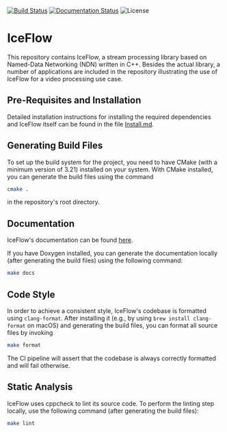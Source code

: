 [![Build Status](https://github.com/hsel-netsys/iceflow/actions/workflows/build.yml/badge.svg)](https://github.com/hsel-netsys/iceflow/actions/workflows/build.yml)
[![Documentation Status](https://img.shields.io/github/actions/workflow/status/hsel-netsys/iceflow/doxygen-gh-pages.yml?label=docs&link=https%3A%2F%2Fhsel-netsys.github.io%2Ficeflow)](https://hsel-netsys.github.io/iceflow)
![License](https://img.shields.io/github/license/hsel-netsys/iceflow)

# IceFlow

This repository contains IceFlow, a stream processing library based on
Named-Data Networking (NDN) written in C++.
Besides the actual library, a number of applications are included in the
repository illustrating the use of IceFlow for a video processing use case.

## Pre-Requisites and Installation

Detailed installation instructions for installing the required dependencies and IceFlow itself can be found in the file [Install.md](Install.md).

## Generating Build Files

To set up the build system for the project, you need to have CMake (with a minimum version of 3.21) installed on your system.
With CMake installed, you can generate the build files using the command

```sh
cmake .
```

in the repository's root directory.

## Documentation

IceFlow's documentation can be found [here](https://hsel-netsys.github.io/iceflow).

If you have Doxygen installed, you can generate the documentation locally
(after generating the build files) using the following command:

```sh
make docs
```

## Code Style

In order to achieve a consistent style, IceFlow's codebase is formatted using
`clang-format`.
After installing it (e.g., by using `brew install clang-format` on macOS) and generating the build files, you can format all source files by invoking

```sh
make format
```

The CI pipeline will assert that the codebase is always correctly
formatted and will fail otherwise.

## Static Analysis

IceFlow uses cppcheck to lint its source code.
To perform the linting step locally, use the following command (after generating the build files):

```sh
make lint
```
